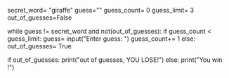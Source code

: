 secret_word= "giraffe"
guess=""
guess_count= 0
guess_limit= 3
out_of_guesses=False

while guess != secret_word and not(out_of_guesses):
  if guess_count < guess_limit:
      guess= input("Enter guess: ")
      guess_count+= 1
  else:
   out_of_guesses= True
   

if out_of_guesses:
       print("out of guesses, YOU LOSE!")
else:
 print("You win !")


